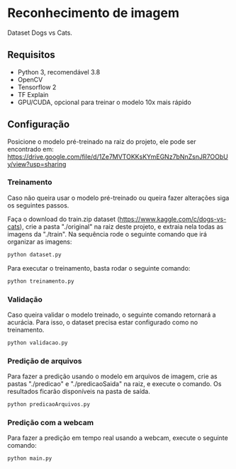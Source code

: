 # Reconhecimento de imagem

Dataset Dogs vs Cats.

## Requisitos

- Python 3, recomendável 3.8
- OpenCV
- Tensorflow 2
- TF Explain
- GPU/CUDA, opcional para treinar o modelo 10x mais rápido

## Configuração

Posicione o modelo pré-treinado na raiz do projeto, ele pode ser encontrado em: https://drive.google.com/file/d/1Ze7MVTOKKsKYmEGNz7bNnZsnJR7OObUy/view?usp=sharing

### Treinamento

Caso não queira usar o modelo pré-treinado ou queira fazer alterações siga os seguintes passos.

Faça o download do train.zip dataset (https://www.kaggle.com/c/dogs-vs-cats), crie a pasta "./original" na raiz deste projeto, e extraia nela todas as imagens da "./train". Na sequência rode o seguinte comando que irá organizar as imagens:

```bash
python dataset.py
```

Para executar o treinamento, basta rodar o seguinte comando:

```bash
python treinamento.py
```

### Validação

Caso queira validar o modelo treinado, o seguinte comando retornará a acurácia. Para isso, o dataset precisa estar configurado como no treinamento.

```bash
python validacao.py
```

### Predição de arquivos

Para fazer a predição usando o modelo em arquivos de imagem, crie as pastas "./predicao" e "./predicaoSaida" na raiz, e execute o comando. Os resultados ficarão disponíveis na pasta de saída.

```bash
python predicaoArquivos.py
```

### Predição com a webcam

Para fazer a predição em tempo real usando a webcam, execute o seguinte comando:

```bash
python main.py
```
